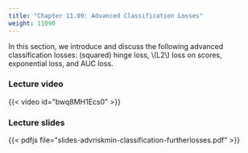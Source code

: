```yaml
---
title: "Chapter 11.09: Advanced Classification Losses"
weight: 11090
---
```

In this section, we introduce and discuss the following advanced classification losses: (squared) hinge loss, \\(L2\\) loss on scores, exponential loss, and AUC loss. 

<!--more-->

### Lecture video

{{< video id="bwq8MH1Ecs0" >}}

### Lecture slides

{{< pdfjs file="slides-advriskmin-classification-furtherlosses.pdf" >}}
